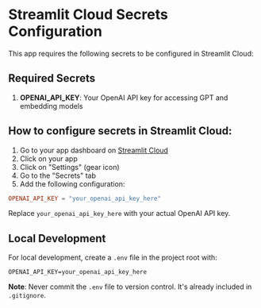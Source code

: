 # Streamlit Cloud Secrets Configuration

This app requires the following secrets to be configured in Streamlit Cloud:

## Required Secrets

1. **OPENAI_API_KEY**: Your OpenAI API key for accessing GPT and embedding models

## How to configure secrets in Streamlit Cloud:

1. Go to your app dashboard on [Streamlit Cloud](https://share.streamlit.io/)
2. Click on your app
3. Click on "Settings" (gear icon)
4. Go to the "Secrets" tab
5. Add the following configuration:

```toml
OPENAI_API_KEY = "your_openai_api_key_here"
```

Replace `your_openai_api_key_here` with your actual OpenAI API key.

## Local Development

For local development, create a `.env` file in the project root with:

```
OPENAI_API_KEY=your_openai_api_key_here
```

**Note**: Never commit the `.env` file to version control. It's already included in `.gitignore`.